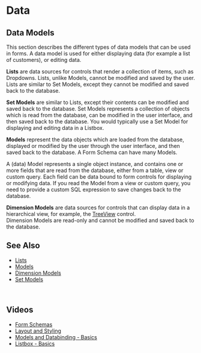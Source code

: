 
# Data

## Data Models

This section describes the different types of data models that can be used in forms.
A data model is used for either displaying data (for example a list of customers), or editing data.

**Lists** are data sources for controls that render a collection of items, such as Dropdowns. Lists, unlike Models, cannot be modified and saved by the user. Lists are similar to Set Models, except they cannot be modified and saved back to the database.

**Set Models** are similar to Lists, except their contents can be modified and saved back to the database. Set Models represents a collection of objects which is read from the database, can be modified in the user interface, and then saved back to the database. You would typically use a Set Model for displaying and editing data in a Listbox.

**Models** represent the data objects which are loaded from the database, displayed or modified by the user through the user interface, and then saved back to the database. A Form Schema can have many Models.

A (data) Model represents a single object instance, and contains one or more fields that are read from the database, either from a table, view or custom query. Each field can be data bound to form controls for displaying or modifying data. If you read the Model from a view or custom query, you need to provide a custom SQL expression to save changes back to the database.

**Dimension Models** are data sources for controls that can display data in a hierarchical view, for example, the [TreeView](./controls/treeview.md) control.  
Dimension Models are read-only and cannot be modified and saved back to the database.

## See Also

- [Lists](data/lists.md)
- [Models](data/models.md)
- [Dimension Models](data/dimensionmodels.md)
- [Set Models](data/setmodels.md)

<br/>

## Videos

- [Form Schemas](../../../videos/formschemas.md)
- [Layout and Styling](https://profitbasedocs.blob.core.windows.net/videos/Form%20Schema%20-%20Layout%20and%20styling.mp4)
- [Models and Databinding - Basics](https://profitbasedocs.blob.core.windows.net/videos/FormSchema-ModelsAndDatabinding-Basics.mp4)
- [Listbox - Basics](https://profitbasedocs.blob.core.windows.net/videos/FormSchema-Listbox-Basics.mp4)
